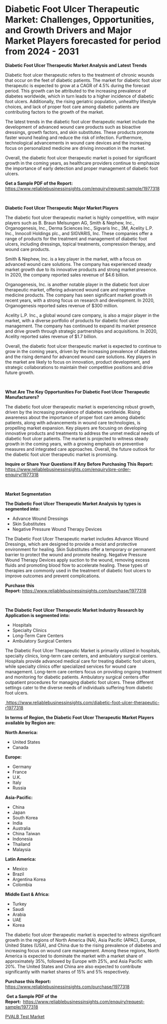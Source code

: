 <p><h1>Diabetic Foot Ulcer Therapeutic Market: Challenges, Opportunities, and Growth Drivers and Major Market Players forecasted for period from 2024 - 2031</h1></p><p><strong>Diabetic Foot Ulcer Therapeutic Market Analysis and Latest Trends</strong></p>
<p><p>Diabetic foot ulcer therapeutic refers to the treatment of chronic wounds that occur on the feet of diabetic patients. The market for diabetic foot ulcer therapeutic is expected to grow at a CAGR of 4.5% during the forecast period. This growth can be attributed to the increasing prevalence of diabetes worldwide, which in turn leads to a higher incidence of diabetic foot ulcers. Additionally, the rising geriatric population, unhealthy lifestyle choices, and lack of proper foot care among diabetic patients are contributing factors to the growth of the market.</p><p>The latest trends in the diabetic foot ulcer therapeutic market include the development of advanced wound care products such as bioactive dressings, growth factors, and skin substitutes. These products promote faster wound healing and reduce the risk of infection. Furthermore, technological advancements in wound care devices and the increasing focus on personalized medicine are driving innovation in the market.</p><p>Overall, the diabetic foot ulcer therapeutic market is poised for significant growth in the coming years, as healthcare providers continue to emphasize the importance of early detection and proper management of diabetic foot ulcers.</p></p>
<p><strong>Get a Sample PDF of the Report:&nbsp;</strong> <a href="https://www.reliablebusinessinsights.com/enquiry/request-sample/1977318">https://www.reliablebusinessinsights.com/enquiry/request-sample/1977318</a></p>
<p>&nbsp;</p>
<p><strong>Diabetic Foot Ulcer Therapeutic Major Market Players</strong></p>
<p><p>The diabetic foot ulcer therapeutic market is highly competitive, with major players such as B. Braun Melsungen AG, Smith & Nephew, Inc., Organogenesis, Inc., Derma Sciences Inc., Sigvaris Inc., 3M, Acelity L.P. Inc., Innocoll Holdings plc., and SIGVARIS, Inc. These companies offer a range of products for the treatment and management of diabetic foot ulcers, including dressings, topical treatments, compression therapy, and wound care products.</p><p>Smith & Nephew, Inc. is a key player in the market, with a focus on advanced wound care solutions. The company has experienced steady market growth due to its innovative products and strong market presence. In 2020, the company reported sales revenue of $4.6 billion.</p><p>Organogenesis, Inc. is another notable player in the diabetic foot ulcer therapeutic market, offering advanced wound care and regenerative medicine products. The company has seen significant market growth in recent years, with a strong focus on research and development. In 2020, Organogenesis reported sales revenue of $300 million.</p><p>Acelity L.P. Inc., a global wound care company, is also a major player in the market, with a diverse portfolio of products for diabetic foot ulcer management. The company has continued to expand its market presence and drive growth through strategic partnerships and acquisitions. In 2020, Acelity reported sales revenue of $1.7 billion.</p><p>Overall, the diabetic foot ulcer therapeutic market is expected to continue to grow in the coming years, driven by the increasing prevalence of diabetes and the rising demand for advanced wound care solutions. Key players in the market are likely to focus on innovation, product development, and strategic collaborations to maintain their competitive positions and drive future growth.</p></p>
<p>&nbsp;</p>
<p><strong>What Are The Key Opportunities For Diabetic Foot Ulcer Therapeutic Manufacturers?</strong></p>
<p><p>The diabetic foot ulcer therapeutic market is experiencing robust growth, driven by the increasing prevalence of diabetes worldwide. Rising awareness about the importance of proper foot care among diabetic patients, along with advancements in wound care technologies, is propelling market expansion. Key players are focusing on developing innovative products and treatments to address the unmet medical needs of diabetic foot ulcer patients. The market is projected to witness steady growth in the coming years, with a growing emphasis on preventive measures and integrated care approaches. Overall, the future outlook for the diabetic foot ulcer therapeutic market is promising.</p></p>
<p><strong>Inquire or Share Your Questions If Any Before Purchasing This Report:</strong> <a href="https://www.reliablebusinessinsights.com/enquiry/pre-order-enquiry/1977318">https://www.reliablebusinessinsights.com/enquiry/pre-order-enquiry/1977318</a></p>
<p>&nbsp;</p>
<p><strong>Market Segmentation</strong></p>
<p><strong>The Diabetic Foot Ulcer Therapeutic Market Analysis by types is segmented into:</strong></p>
<p><ul><li>Advance Wound Dressings</li><li>Skin Substitutes</li><li>Negative Pressure Wound Therapy Devices</li></ul></p>
<p><p>The Diabetic Foot Ulcer Therapeutic market includes Advance Wound Dressings, which are designed to provide a moist and protective environment for healing. Skin Substitutes offer a temporary or permanent barrier to protect the wound and promote healing. Negative Pressure Wound Therapy Devices apply suction to the wound, removing excess fluids and promoting blood flow to accelerate healing. These types of therapies are commonly used in the treatment of diabetic foot ulcers to improve outcomes and prevent complications.</p></p>
<p><strong>Purchase this Report:&nbsp;</strong><a href="https://www.reliablebusinessinsights.com/purchase/1977318">https://www.reliablebusinessinsights.com/purchase/1977318</a></p>
<p>&nbsp;</p>
<p><strong>The Diabetic Foot Ulcer Therapeutic Market Industry Research by Application is segmented into:</strong></p>
<p><ul><li>Hospitals</li><li>Specialty Clinics</li><li>Long-Term Care Centers</li><li>Ambulatory Surgical Centers</li></ul></p>
<p><p>The Diabetic Foot Ulcer Therapeutic Market is primarily utilized in hospitals, specialty clinics, long-term care centers, and ambulatory surgical centers. Hospitals provide advanced medical care for treating diabetic foot ulcers, while specialty clinics offer specialized services for wound care management. Long-term care centers focus on providing ongoing treatment and monitoring for diabetic patients. Ambulatory surgical centers offer outpatient procedures for managing diabetic foot ulcers. These different settings cater to the diverse needs of individuals suffering from diabetic foot ulcers.</p></p>
<p><a href="https://www.reliablebusinessinsights.com/diabetic-foot-ulcer-therapeutic-r1977318">&nbsp;https://www.reliablebusinessinsights.com/diabetic-foot-ulcer-therapeutic-r1977318</a></p>
<p><strong>In terms of Region, the Diabetic Foot Ulcer Therapeutic Market Players available by Region are:</strong></p>
<p>
    <p> <strong> North America: </strong>
        <ul>
            <li>United States</li>
            <li>Canada</li>
        </ul>
        </p> 
    <p> <strong> Europe: </strong>
        <ul>
            <li>Germany</li>
            <li>France</li>
            <li>U.K.</li>
            <li>Italy</li>
            <li>Russia</li>
        </ul>
        </p> 
    <p> <strong> Asia-Pacific: </strong>
        <ul>
            <li>China</li>
            <li>Japan</li>
            <li>South Korea</li>
            <li>India</li>
            <li>Australia</li>
            <li>China Taiwan</li>
            <li>Indonesia</li>
            <li>Thailand</li>
            <li>Malaysia</li>
        </ul>
        </p> 
    <p> <strong> Latin America: </strong>
        <ul>
            <li>Mexico</li>
            <li>Brazil</li>
            <li>Argentina Korea</li>
            <li>Colombia</li>
        </ul>
        </p> 
    <p> <strong> Middle East & Africa: </strong>
        <ul>
            <li>Turkey</li>
            <li>Saudi</li>
            <li>Arabia</li>
            <li>UAE</li>
            <li>Korea</li>
        </ul>
    </p>
    </p>
<p><p>The diabetic foot ulcer therapeutic market is expected to witness significant growth in the regions of North America (NA), Asia Pacific (APAC), Europe, United States (USA), and China due to the rising prevalence of diabetes and increasing focus on wound care management. Among these regions, North America is expected to dominate the market with a market share of approximately 35%, followed by Europe with 25%, and Asia Pacific with 20%. The United States and China are also expected to contribute significantly with market shares of 15% and 5% respectively.</p></p>
<p><strong>Purchase this Report: </strong><a href="https://www.reliablebusinessinsights.com/purchase/1977318">https://www.reliablebusinessinsights.com/purchase/1977318</a></p>
<p>&nbsp;<strong>Get a Sample PDF of the Report:&nbsp;&nbsp;</strong><a href="https://www.reliablebusinessinsights.com/enquiry/request-sample/1977318">https://www.reliablebusinessinsights.com/enquiry/request-sample/1977318</a></p>
<p><strong></strong></p>
<p><p><a href="https://github.com/JosephMorgajjtiXfg/Market-Research-Report-List-1/blob/main/pvalb-test-market.md">PVALB Test Market</a></p></p>